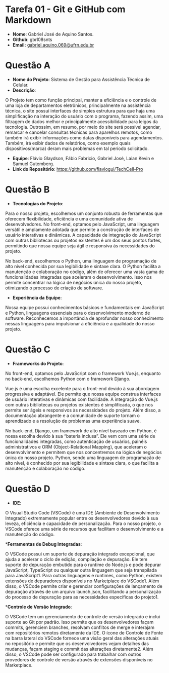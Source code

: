 # __Tarefa 01 - Git e GitHub com Markdown__

* __Nome__: Gabriel José de Aquino Santos.
* __Github__: gbrl08snts
* __Email:__ gabriel.aquino.069@ufrn.edu.br

# __Questão A__

* __Nome do Projeto__: Sistema de Gestão para Assistência Técnica de Celular.
* __Descrição__: 

O Projeto tem como função principal, manter a eficiência e o controle de uma loja de departamentos eletrônicos, principalmente na assistência técnica, o site possui interfaces de simples estrutura para que haja uma simplificação na interação do usuário com o programa, fazendo assim, uma filtragem de dados melhor e principalmente acessibilidade para leigos da tecnologia. Outrossim, em resumo, por meio do site será possível agendar, remarcar e cancelar consultas técnicas para aparelhos remotos, como também irá exibir informações como datas disponíveis para agendamentos. Também, irá exibir dados de relatórios, como exemplo quais dispositivos(marca) deram mais problemas em tal período solicitado.

* __Equipe__: Flávio Glaydson, Fábio Fabricio, Gabriel José, Laian Kevin e Samuel Gutemberg.
* __Link do Repositório__: https://github.com/flaviogui/TechCell-Pro

# __Questão B__

* __Tecnologias do Projeto__: 

Para o nosso projeto, escolhemos um conjunto robusto de ferramentas que oferecem flexibilidade, eficiência e uma comunidade ativa de desenvolvedores. No front-end, optamos pelo JavaScript, uma linguagem versátil e amplamente adotada que permite a construção de interfaces de usuário interativas e dinâmicas. A capacidade de integração do JavaScript com outras bibliotecas ou projetos existentes é um dos seus pontos fortes, permitindo que nossa equipe seja ágil e responsiva às necessidades do projeto.

No back-end, escolhemos o Python, uma linguagem de programação de alto nível conhecida por sua legibilidade e sintaxe clara. O Python facilita a manutenção e colaboração no código, além de oferecer uma vasta gama de funcionalidades integradas que aceleram o desenvolvimento. Isso nos permite concentrar na lógica de negócios única do nosso projeto, otimizando o processo de criação de software.

* __Experiência da Equipe__: 

Nossa equipe possui conhecimentos básicos e fundamentais em JavaScript e Python, linguagens essenciais para o desenvolvimento moderno de software. Reconhecemos a importância de aprofundar nosso conhecimento nessas linguagens para impulsionar a eficiência e a qualidade do nosso projeto.

# __Questão C__

* __Frameworks do Projeto__:

No front-end, optamos pelo JavaScript com o framework Vue.js, enquanto no back-end, escolhemos Python com o framework Django.

Vue.js é uma escolha excelente para o front-end devido à sua abordagem progressiva e adaptável. Ele permite que nossa equipe construa interfaces de usuário interativas e dinâmicas com facilidade. A integração do Vue.js com outras bibliotecas ou projetos existentes é simplificada, o que nos permite ser ágeis e responsivos às necessidades do projeto. Além disso, a documentação abrangente e a comunidade de suporte tornam o aprendizado e a resolução de problemas uma experiência suave.

No back-end, Django, um framework de alto nível baseado em Python, é nossa escolha devido à sua “bateria inclusa”. Ele vem com uma série de funcionalidades integradas, como autenticação de usuários, painéis administrativos e ORM (Object-Relational Mapping), que aceleram o desenvolvimento e permitem que nos concentremos na lógica de negócios única do nosso projeto. Python, sendo uma linguagem de programação de alto nível, é conhecido por sua legibilidade e sintaxe clara, o que facilita a manutenção e colaboração no código.

# __Questão D__

* __IDE__:

O Visual Studio Code (VSCode) é uma IDE (Ambiente de Desenvolvimento Integrado) extremamente popular entre os desenvolvedores devido à sua leveza, eficiência e capacidade de personalização. Para o nosso projeto, o VSCode oferece uma série de recursos que facilitam o desenvolvimento e a manutenção do código.

*__Ferramentas de Debug Integradas__: 

O VSCode possui um suporte de depuração integrado excepcional, que ajuda a acelerar o ciclo de edição, compilação e depuração. Ele tem suporte de depuração embutido para o runtime do Node.js e pode depurar JavaScript, TypeScript ou qualquer outra linguagem que seja transpilada para JavaScript1. Para outras linguagens e runtimes, como Python, existem extensões de depuradores disponíveis no Marketplace do VSCode1. Além disso, o VSCode permite criar e gerenciar configurações de lançamento de depuração através de um arquivo launch.json, facilitando a personalização do processo de depuração para as necessidades específicas do projeto1.

*__Controle de Versão Integrado__: 

O VSCode tem um gerenciamento de controle de versão integrado e inclui suporte ao Git por padrão. Isso permite que os desenvolvedores façam commits, gerenciem branches, resolvam conflitos de merge e interajam com repositórios remotos diretamente da IDE. O ícone de Controle de Fonte na barra lateral do VSCode fornece uma visão geral das alterações atuais no repositório e permite que os desenvolvedores vejam detalhes das mudanças, façam staging e commit das alterações diretamente2. Além disso, o VSCode pode ser configurado para trabalhar com outros provedores de controle de versão através de extensões disponíveis no Marketplace.
